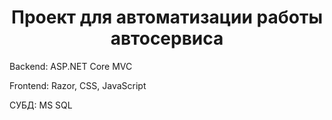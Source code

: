 <h1 align="center">Проект для автоматизации работы автосервиса</h1>
<p>Backend: ASP.NET Core MVC</p>
<p>Frontend: Razor, CSS, JavaScript</p>
<p>СУБД: MS SQL</p>
